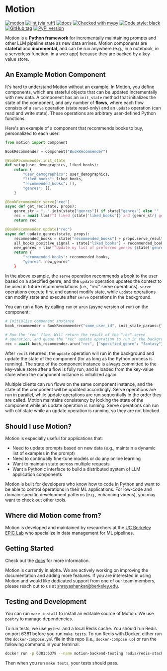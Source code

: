 # Motion

[![motion](https://github.com/dm4ml/motion/workflows/motion/badge.svg)](https://github.com/dm4ml/motion/actions?query=workflow:"motion")
[![lint (via ruff)](https://github.com/dm4ml/motion/workflows/lint/badge.svg)](https://github.com/dm4ml/motion/actions?query=workflow:"lint")
[![docs](https://github.com/dm4ml/motion/workflows/docs/badge.svg)](https://github.com/dm4ml/motion/actions?query=workflow:"docs")
[![Checked with mypy](http://www.mypy-lang.org/static/mypy_badge.svg)](http://mypy-lang.org/)
[![Code style: black](https://img.shields.io/badge/code%20style-black-000000.svg)](https://github.com/psf/black)
[![GitHub tag](https://img.shields.io/github/tag/dm4ml/motion?include_prereleases=&sort=semver&color=blue)](https://github.com/dm4ml/motion/releases/)
[![PyPI version](https://badge.fury.io/py/motion-python.svg?branch=main&kill_cache=1)](https://badge.fury.io/py/motion-python)

Motion is a **Python framework** for incrementally maintaining prompts and other LLM pipeline state as new data arrives. Motion components are **stateful** and **incremental**, and can be run anywhere (e.g., in a notebook, in a serverless function, in a web app) because they are backed by a key-value store.

## An Example Motion Component

It's hard to understand Motion without an example. In Motion, you define components, which are stateful objects that can be updated incrementally with new data. A component has an `init_state` method that initializes the state of the component, and any number of **flows**, where each flow consists of a `serve` operation (state read-only) and an `update` operation (can read and write state). These operations are arbitrary user-defined Python functions.

Here's an example of a component that recommends books to buy, personalized to each user:

```python
from motion import Component

BookRecommender = Component("BookRecommender")

@BookRecommender.init_state
def setup(user_demographics, liked_books):
    return {
        "user_demographics": user_demographics,
        "liked_books": liked_books,
        "recommended_books": [],
        "genres": [],
    }

@BookRecommender.serve("rec")
async def get_rec(state, props):
    genre_str = ", ".join(state["genres"]) if state["genres"] else ""
    rec = await llm(f"I liked {state['liked_books']} and {genre_str} genres. What book would you recommend me to read in the {props['specified_genre']} genre?")
    return rec

@BookRecommender.update("rec")
async def update_genres(state, props):
    recommended_books = state["recommended_books"] + props.serve_result
    all_books_positive_signal = state["liked_books"] + recommended_books
    new_genres = llm(f"Update my list of preferred genres {state['genres']} based on my book collection: {all_books_positive_signal}")
    return {
        "recommended_books": recommended_books,
        "genres": new_genres"
    }
```

In the above example, the `serve` operation recommends a book to the user based on a specified genre, and the `update` operation updates the context to be used in future recommendations (i.e., "rec" serve operations). `serve` operations execute first and cannot modify state, while `update` operations can modify state and execute after `serve` operations in the background.

You can run a flow by calling `run` or `arun` (async version of `run`) on the component:

```python
# Initialize component instance
book_recommender = BookRecommender("some_user_id", init_state_params={"user_demographics": "some_user_demographics", "liked_books": ["book1", "book2"]})

# Run the "rec" flow. Will return the result of the "rec" serve
# operation, and queue the "rec" update operation to run in the background.
rec = await book_recommender.arun("rec", {"specified_genre": "fantasy"})
```

After `rec` is returned, the `update` operation will run in the background and update the state of the component (for as long as the Python process is running). The state of the component instance is always committed to the key-value store after a flow is fully run, and is loaded from the key-value store when the component instance is initialized again.

Multiple clients can run flows on the same component instance, and the state of the component will be updated accordingly. Serve operations are run in parallel, while update operations are run sequentially in the order they are called. Motion maintains consistency by locking the state of the component while an update operation is running. Serve operations can run with old state while an update operation is running, so they are not blocked.

## Should I use Motion?

Motion is especially useful for applications that:

- Need to update prompts based on new data (e.g., maintain a dynamic list of examples in the prompt)
- Need to continually fine-tune models or do any online learning
- Want to maintain state across multiple requests
- Want a Pythonic interface to build a distributed system of LLM application components

Motion is built for developers who know how to code in Python and want to be able to control operations in their ML applications. For low-code and domain-specific development patterns (e.g., enhancing videos), you may want to check out other tools.

## Where did Motion come from?

Motion is developed and maintained by researchers at the [UC Berkeley EPIC Lab](https://epic.berkeley.edu) who specialize in data management for ML pipelines.

## Getting Started

Check out the [docs](https://dm4ml.github.io/motion/) for more information.

Motion is currently in alpha. We are actively working on improving the documentation and adding more features. If you are interested in using Motion and would like dedicated support from one of our team members, please reach out to us at [shreyashankar@berkeley.edu](mailto:shreyashankar@berkeley.edu).

## Testing and Development

You can run `make install` to install an editable source of Motion. We use `poetry` to manage dependencies.

To run tests, we use `pytest` and a local Redis cache. You should run Redis on port 6381 before you run `make tests`. To run Redis with Docker, either run the `docker-compose.yml` file in this repo (i.e., `docker-compose up`) or run the following command in your terminal:

```bash
docker run -p 6381:6379 --name motion-backend-testing redis/redis-stack-server:latest
```

Then when you run `make tests`, your tests should pass.
